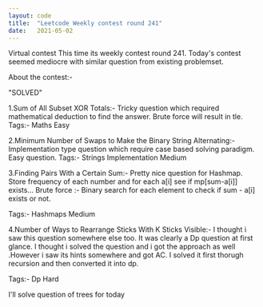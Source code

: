 ```yaml
---
layout: code
title:  "Leetcode Weekly contest round 241"
date:   2021-05-02
---
```

Virtual contest
This time its weekly contest round 241. Today's contest seemed mediocre with similar question from existing problemset.

About the contest:-

"SOLVED"

1.Sum of All Subset XOR Totals:- Tricky question which required mathematical deduction to find the answer. Brute force will result in tle.
Tags:- Maths Easy

2.Minimum Number of Swaps to Make the Binary String Alternating:- Implementation type question which require case based solving paradigm. Easy question.
Tags:- Strings Implementation Medium

3.Finding Pairs With a Certain Sum:- Pretty nice question for Hashmap. Store frequency of each number and for each a[i] see if mp[sum-a[i]] exists...
Brute force :- Binary search for each element to check if sum - a[i] exists or not.

Tags:- Hashmaps Medium

4.Number of Ways to Rearrange Sticks With K Sticks Visible:- I thought i saw this question somewhere else too. It was clearly a Dp question at first glance.  I thought i solved the question and i got the approach as well .However i saw its hints somewhere and got AC. I solved it first thorugh recursion and then converted it into dp.

Tags:- Dp Hard 


 I'll solve question of trees for today


